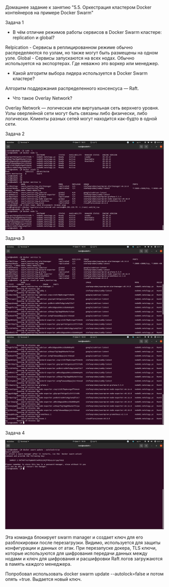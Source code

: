 Домашнее задание к занятию "5.5. Оркестрация кластером Docker контейнеров на примере Docker Swarm"

Задача 1

- В чём отличие режимов работы сервисов в Docker Swarm кластере: replication и global?

Relpication -  Сервисы в реплицированном режиме обычно распределяются по узлам, но также могут быть размещены на одном узле.
Global - Сервисы запускаются на всех нодах. Обычно используется на экспортерах. Где неважно это воркер или менеджер.

- Какой алгоритм выбора лидера используется в Docker Swarm кластере?

Алгоритм поддержания распределенного консенсуса — Raft.

- Что такое Overlay Network?

Overlay Network — логическая или виртуальная сеть верхнего уровня. Узлы оверлейной сети могут быть связаны либо физически, либо логически. Клиенты разных сетей могут находится как-будто в одной сети.

Задача 2

![](https://github.com/flibook/devops-netology/blob/main/screen1.png)

Задача 3

![](https://github.com/flibook/devops-netology/blob/main/screen2.png)
![](https://github.com/flibook/devops-netology/blob/main/screen3.png)


Задача 4

![](https://github.com/flibook/devops-netology/blob/main/screen4.png)

Эта команда блокирует swarm manager и создает ключ для его разблокировки после перезагрузки. Видимо, используется для защиты конфигурации и данных от атак.
При перезапуске докера, TLS ключи, которые используются для шифрования передачи данных между нодами и ключ для шифрования и расшифровки Raft логов загружаются в память каждого менеджера. 

Попробовал использовать docker swarm update --autolock=false и потом опять =true. Выдается новый ключ.